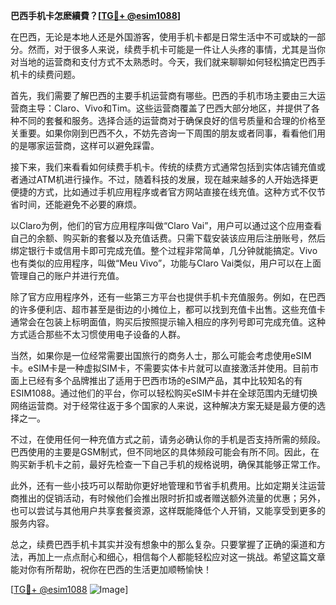 **巴西手机卡怎麽續費？[[TG💪+ @esim1088](https://t.me/s/esim1088)]**

在巴西，无论是本地人还是外国游客，使用手机卡都是日常生活中不可或缺的一部分。然而，对于很多人来说，续费手机卡可能是一件让人头疼的事情，尤其是当你对当地的运营商和支付方式不太熟悉时。今天，我们就来聊聊如何轻松搞定巴西手机卡的续费问题。

首先，我们需要了解巴西的主要手机运营商有哪些。巴西的手机市场主要由三大运营商主导：Claro、Vivo和Tim。这些运营商覆盖了巴西大部分地区，并提供了各种不同的套餐和服务。选择合适的运营商对于确保良好的信号质量和合理的价格至关重要。如果你刚到巴西不久，不妨先咨询一下周围的朋友或者同事，看看他们用的是哪家运营商，这样可以避免踩雷。

接下来，我们来看看如何续费手机卡。传统的续费方式通常包括到实体店铺充值或者通过ATM机进行操作。不过，随着科技的发展，现在越来越多的人开始选择更便捷的方式，比如通过手机应用程序或者官方网站直接在线充值。这种方式不仅节省时间，还能避免不必要的麻烦。

以Claro为例，他们的官方应用程序叫做“Claro Vai”，用户可以通过这个应用查看自己的余额、购买新的套餐以及充值话费。只需下载安装该应用后注册账号，然后绑定银行卡或信用卡即可完成充值。整个过程非常简单，几分钟就能搞定。Vivo也有类似的应用程序，叫做“Meu Vivo”，功能与Claro Vai类似，用户可以在上面管理自己的账户并进行充值。

除了官方应用程序外，还有一些第三方平台也提供手机卡充值服务。例如，在巴西的许多便利店、超市甚至是街边的小摊位上，都可以找到充值卡出售。这些充值卡通常会在包装上标明面值，购买后按照提示输入相应的序列号即可完成充值。这种方式适合那些不太习惯使用电子设备的人群。

当然，如果你是一位经常需要出国旅行的商务人士，那么可能会考虑使用eSIM卡。eSIM卡是一种虚拟SIM卡，不需要实体卡片就可以直接激活并使用。目前市面上已经有多个品牌推出了适用于巴西市场的eSIM产品，其中比较知名的有ESIM1088。通过他们的平台，你可以轻松购买eSIM卡并在全球范围内无缝切换网络运营商。对于经常往返于多个国家的人来说，这种解决方案无疑是最方便的选择之一。

不过，在使用任何一种充值方式之前，请务必确认你的手机是否支持所需的频段。巴西使用的主要是GSM制式，但不同地区的具体频段可能会有所不同。因此，在购买新手机卡之前，最好先检查一下自己手机的规格说明，确保其能够正常工作。

此外，还有一些小技巧可以帮助你更好地管理和节省手机费用。比如定期关注运营商推出的促销活动，有时候他们会推出限时折扣或者赠送额外流量的优惠；另外，也可以尝试与其他用户共享套餐资源，这样既能降低个人开销，又能享受到更多的服务内容。

总之，续费巴西手机卡其实并没有想象中的那么复杂。只要掌握了正确的渠道和方法，再加上一点点耐心和细心，相信每个人都能轻松应对这一挑战。希望这篇文章能对你有所帮助，祝你在巴西的生活更加顺畅愉快！

[[TG💪+ @esim1088](https://t.me/s/esim1088) ![Image](https://i.postimg.cc/4NQfJmqS/Snipaste-2025-05-13-00-14-12.png)]